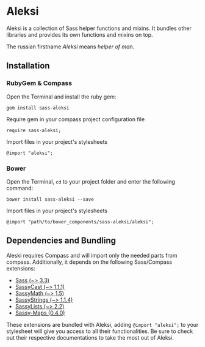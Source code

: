# Aleksi

Aleksi is a collection of Sass helper functions and mixins. It bundles other libraries and provides its own functions and mixins on top.

The russian firstname *Aleksi* means *helper of man*.

## Installation

### RubyGem & Compass

Open the Terminal and install the ruby gem:

    gem install sass-aleksi

Require gem in your compass project configuration file

    require sass-aleksi;

Import files in your project's stylesheets

    @import "aleksi";

### Bower

Open the Terminal, `cd` to your project folder and enter the following command:

    bower install sass-aleksi --save

Import files in your project's stylesheets

    @import "path/to/bower_components/sass-aleksi/aleksi";

## Dependencies and Bundling

Aleski requires Compass and will import only the needed parts from compass. Additionally, it depends on the following Sass/Compass extensions:

+ [Sass (~> 3.3)](https://github.com/sass/sass)
+ [SassyCast (~> 1.1.1)](https://github.com/HugoGiraudel/SassyCast)
+ [SassyMath (~> 1.5)](https://github.com/at-import/sassy-math)
+ [SassyStrings (~> 1.1.4)](https://github.com/at-import/Sassy-Strings)
+ [SassyLists (~> 2.2)](https://github.com/at-import/SassyLists)
+ [Sassy-Maps (0.4.0)](https://github.com/at-import/Sassy-Maps/)

These extensions are bundled with Aleksi, adding `@import "aleksi";` to your stylesheet will give you access to all their functionalities. Be sure to check out their respective documentations to take the most out of Aleksi.
